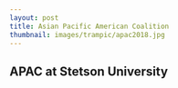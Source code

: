 ```yaml
---
layout: post
title: Asian Pacific American Coalition
thumbnail: images/trampic/apac2018.jpg
---
```


## APAC at Stetson University
